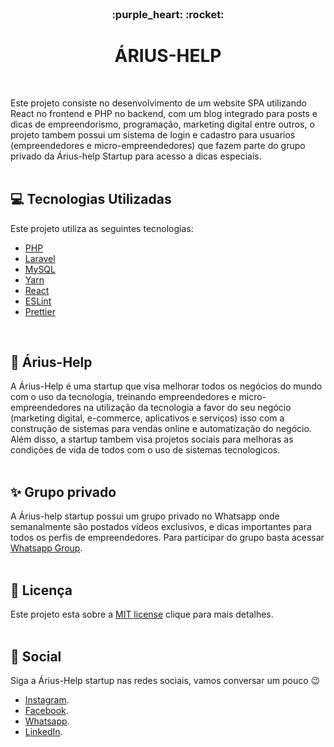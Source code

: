 <br />
<h3 align="center">:purple_heart: :rocket:</h3>
<h1 align="center" decoration="none"> ÁRIUS-HELP </h1>
<br />

Este projeto consiste no desenvolvimento de um website SPA utilizando React no frontend e PHP no backend, com um blog integrado para posts e dicas de empreendorismo, programação, marketing digital entre outros, o projeto tambem possui um sistema de login e cadastro para usuarios (empreendedores e micro-empreendedores) que fazem parte do grupo privado da Árius-help Startup para acesso a dicas especiais. 
<br />
<br />

## :computer: Tecnologias Utilizadas

Este projeto utiliza as seguintes tecnologias:

- [PHP](https://www.php.net/)
- [Laravel](https://laravel.com/) 
- [MySQL](https://https://www.mysql.com/)
- [Yarn](https://yarnpkg.com/)
- [React](https://reactjs.org/)
- [ESLint](https://eslint.org/)
- [Prettier](https://prettier.io/)
<br />

## :rocket: Árius-Help
A Árius-Help é uma startup que visa melhorar todos os negócios do mundo com o uso da tecnologia, treinando empreendedores e micro-empreendedores na utilização da tecnologia a favor do seu negócio (marketing digital, e-commerce, aplicativos e serviços) isso com a construção de sistemas para vendas online e automatização do negócio. Além disso, a startup tambem visa projetos sociais para melhoras as condições de vida de todos com o uso de sistemas tecnologicos.
<br />
<br />

## :sparkles: Grupo privado

A Árius-help startup possui um grupo privado no Whatsapp onde semanalmente são postados vídeos exclusivos, e dicas importantes para todos os perfis de empreendedores. Para participar do grupo basta acessar [Whatsapp Group](http://bityli.com/ariushelp).
<br />
<br /> 

## :memo: Licença

Este projeto esta sobre a [MIT license](LICENSE) clique para mais detalhes.
<br />
<br />

## :wave: Social

Siga a Árius-Help startup nas redes sociais, vamos conversar um pouco :wink:

- [Instagram](https://www.instagram.com/ariushelp/).
- [Facebook](https://www.facebook.com/ariushelp).
- [Whatsapp](encurtador.com.br/nqvJL).
- [LinkedIn](https://www.linkedin.com/company/49110536).
<br />
<br />
